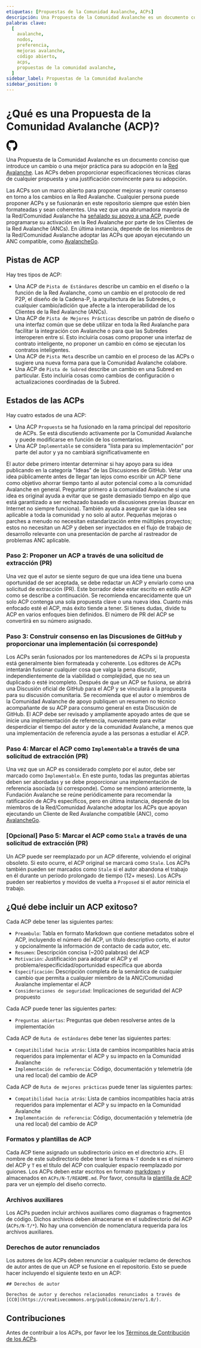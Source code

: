 ```yaml
---
etiquetas: [Propuestas de la Comunidad Avalanche, ACPs]
descripción: Una Propuesta de la Comunidad Avalanche es un documento conciso que introduce un cambio o una mejor práctica para su adopción en la Red Avalanche. Las ACPs deben proporcionar especificaciones técnicas claras de cualquier propuesta y una justificación convincente para su adopción. Las ACPs son un marco abierto para proponer mejoras y reunir consenso en torno a los cambios en la Red Avalanche. Cualquier persona puede proponer ACPs.
palabras clave:
  [
    avalanche,
    nodos,
    preferencia,
    mejoras avalanche,
    código abierto,
    acps,
    propuestas de la comunidad avalanche,
  ]
sidebar_label: Propuestas de la Comunidad Avalanche
sidebar_position: 0
---
```


# ¿Qué es una Propuesta de la Comunidad Avalanche (ACP)?

[<svg xmlns="http://www.w3.org/2000/svg" viewBox="0 0 496 512" width="30" height="30"><path d="M165.9 397.4c0 2-2.3 3.6-5.2 3.6-3.3 .3-5.6-1.3-5.6-3.6 0-2 2.3-3.6 5.2-3.6 3-.3 5.6 1.3 5.6 3.6zm-31.1-4.5c-.7 2 1.3 4.3 4.3 4.9 2.6 1 5.6 0 6.2-2s-1.3-4.3-4.3-5.2c-2.6-.7-5.5 .3-6.2 2.3zm44.2-1.7c-2.9 .7-4.9 2.6-4.6 4.9 .3 2 2.9 3.3 5.9 2.6 2.9-.7 4.9-2.6 4.6-4.6-.3-1.9-3-3.2-5.9-2.9zM244.8 8C106.1 8 0 113.3 0 252c0 110.9 69.8 205.8 169.5 239.2 12.8 2.3 17.3-5.6 17.3-12.1 0-6.2-.3-40.4-.3-61.4 0 0-70 15-84.7-29.8 0 0-11.4-29.1-27.8-36.6 0 0-22.9-15.7 1.6-15.4 0 0 24.9 2 38.6 25.8 21.9 38.6 58.6 27.5 72.9 20.9 2.3-16 8.8-27.1 16-33.7-55.9-6.2-112.3-14.3-112.3-110.5 0-27.5 7.6-41.3 23.6-58.9-2.6-6.5-11.1-33.3 2.6-67.9 20.9-6.5 69 27 69 27 20-5.6 41.5-8.5 62.8-8.5s42.8 2.9 62.8 8.5c0 0 48.1-33.6 69-27 13.7 34.7 5.2 61.4 2.6 67.9 16 17.7 25.8 31.5 25.8 58.9 0 96.5-58.9 104.2-114.8 110.5 9.2 7.9 17 22.9 17 46.4 0 33.7-.3 75.4-.3 83.6 0 6.5 4.6 14.4 17.3 12.1C428.2 457.8 496 362.9 496 252 496 113.3 383.5 8 244.8 8zM97.2 352.9c-1.3 1-1 3.3 .7 5.2 1.6 1.6 3.9 2.3 5.2 1 1.3-1 1-3.3-.7-5.2-1.6-1.6-3.9-2.3-5.2-1zm-10.8-8.1c-.7 1.3 .3 2.9 2.3 3.9 1.6 1 3.6 .7 4.3-.7 .7-1.3-.3-2.9-2.3-3.9-2-.6-3.6-.3-4.3 .7zm32.4 35.6c-1.6 1.3-1 4.3 1.3 6.2 2.3 2.3 5.2 2.6 6.5 1 1.3-1.3 .7-4.3-1.3-6.2-2.2-2.3-5.2-2.6-6.5-1zm-11.4-14.7c-1.6 1-1.6 3.6 0 5.9 1.6 2.3 4.3 3.3 5.6 2.3 1.6-1.3 1.6-3.9 0-6.2-1.4-2.3-4-3.3-5.6-2z"/></svg>](https://github.com/avalanche-foundation/ACPs)

Una Propuesta de la Comunidad Avalanche es un documento conciso que introduce un cambio o una mejor práctica para su adopción en la [Red Avalanche](https://www.avax.com). Las ACPs deben proporcionar especificaciones técnicas claras de cualquier propuesta y una justificación convincente para su adopción.

Las ACPs son un marco abierto para proponer mejoras y reunir consenso en torno a los cambios en la Red Avalanche. Cualquier persona puede proponer ACPs y se fusionarán en este repositorio siempre que estén bien formateadas y sean coherentes. Una vez que una abrumadora mayoría de la Red/Comunidad Avalanche ha [señalado su apoyo a una ACP](https://docs.avax.network/nodes/configure/avalanchego-config-flags#avalanche-community-proposals), puede programarse su activación en la Red Avalanche por parte de los Clientes de la Red Avalanche (ANCs). En última instancia, depende de los miembros de la Red/Comunidad Avalanche adoptar las ACPs que apoyan ejecutando un ANC compatible, como [AvalancheGo](https://github.com/ava-labs/avalanchego).

## Pistas de ACP

Hay tres tipos de ACP:

- Una ACP de `Pista de Estándares` describe un cambio en el diseño o la función de la Red Avalanche, como un cambio en el protocolo de red P2P, el diseño de la Cadena-P, la arquitectura de las Subredes, o cualquier cambio/adición que afecte a la interoperabilidad de los Clientes de la Red Avalanche (ANCs).
- Una ACP de `Pista de Mejores Prácticas` describe un patrón de diseño o una interfaz común que se debe utilizar en toda la Red Avalanche para facilitar la integración con Avalanche o para que las Subredes interoperen entre sí. Esto incluiría cosas como proponer una interfaz de contrato inteligente, no proponer un cambio en cómo se ejecutan los contratos inteligentes.
- Una ACP de `Pista Meta` describe un cambio en el proceso de las ACPs o sugiere una nueva forma para que la Comunidad Avalanche colabore.
- Una ACP de `Pista de Subred` describe un cambio en una Subred en particular. Esto incluiría cosas como cambios de configuración o actualizaciones coordinadas de la Subred.

## Estados de las ACPs

Hay cuatro estados de una ACP:

- Una ACP `Propuesta` se ha fusionado en la rama principal del repositorio de ACPs. Se está discutiendo activamente por la Comunidad Avalanche y puede modificarse en función de los comentarios.
- Una ACP `Implementable` se considera "lista para su implementación" por parte del autor y ya no cambiará significativamente en

El autor debe primero intentar determinar si hay apoyo para su idea publicando en la categoría "Ideas" de las Discusiones de GitHub. Vetar una idea públicamente antes de llegar tan lejos como escribir un ACP tiene como objetivo ahorrar tiempo tanto al autor potencial como a la comunidad Avalanche en general. Preguntar primero a la comunidad Avalanche si una idea es original ayuda a evitar que se gaste demasiado tiempo en algo que está garantizado a ser rechazado basado en discusiones previas (buscar en Internet no siempre funciona). También ayuda a asegurar que la idea sea aplicable a toda la comunidad y no solo al autor. Pequeñas mejoras o parches a menudo no necesitan estandarización entre múltiples proyectos; estos no necesitan un ACP y deben ser inyectados en el flujo de trabajo de desarrollo relevante con una presentación de parche al rastreador de problemas ANC aplicable.

### Paso 2: Proponer un ACP a través de una solicitud de extracción (PR)

Una vez que el autor se siente seguro de que una idea tiene una buena oportunidad de ser aceptada, se debe redactar un ACP y enviarlo como una solicitud de extracción (PR). Este borrador debe estar escrito en estilo ACP como se describe a continuación. Se recomienda encarecidamente que un solo ACP contenga una sola propuesta clave o una nueva idea. Cuanto más enfocado esté el ACP, más éxito tiende a tener. Si tienes dudas, divide tu ACP en varios enfoques bien definidos. El número de PR del ACP se convertirá en su número asignado.

### Paso 3: Construir consenso en las Discusiones de GitHub y proporcionar una implementación (si corresponde)

Los ACPs serán fusionados por los mantenedores de ACPs si la propuesta está generalmente bien formateada y coherente. Los editores de ACPs intentarán fusionar cualquier cosa que valga la pena discutir, independientemente de la viabilidad o complejidad, que no sea un duplicado o esté incompleto. Después de que un ACP se fusiona, se abrirá una Discusión oficial de GitHub para el ACP y se vinculará a la propuesta para su discusión comunitaria. Se recomienda que el autor o miembros de la Comunidad Avalanche de apoyo publiquen un resumen no técnico acompañante de su ACP para consumo general en esta Discusión de GitHub. El ACP debe ser revisado y ampliamente apoyado antes de que se inicie una implementación de referencia, nuevamente para evitar desperdiciar el tiempo del autor y de la comunidad Avalanche, a menos que una implementación de referencia ayude a las personas a estudiar el ACP.

### Paso 4: Marcar el ACP como `Implementable` a través de una solicitud de extracción (PR)

Una vez que un ACP es considerado completo por el autor, debe ser marcado como `Implementable`. En este punto, todas las preguntas abiertas deben ser abordadas y se debe proporcionar una implementación de referencia asociada (si corresponde). Como se mencionó anteriormente, la Fundación Avalanche se reúne periódicamente para recomendar la ratificación de ACPs específicos, pero en última instancia, depende de los miembros de la Red/Comunidad Avalanche adoptar los ACPs que apoyan ejecutando un Cliente de Red Avalanche compatible (ANC), como [AvalancheGo](https://github.com/ava-labs/avalanchego).

### [Opcional] Paso 5: Marcar el ACP como `Stale` a través de una solicitud de extracción (PR)

Un ACP puede ser reemplazado por un ACP diferente, volviendo el original obsoleto. Si esto ocurre, el ACP original se marcará como `Stale`. Los ACPs también pueden ser marcados como `Stale` si el autor abandona el trabajo en él durante un período prolongado de tiempo (12+ meses). Los ACPs pueden ser reabiertos y movidos de vuelta a `Proposed` si el autor reinicia el trabajo.

## ¿Qué debe incluir un ACP exitoso?

Cada ACP debe tener las siguientes partes:

- `Preambulo`: Tabla en formato Markdown que contiene metadatos sobre el ACP, incluyendo el número del ACP, un título descriptivo corto, el autor y opcionalmente la información de contacto de cada autor, etc.
- `Resumen`: Descripción concisa (~200 palabras) del ACP
- `Motivación`: Justificación para adoptar el ACP y el problema/especificidad/oportunidad específica que aborda
- `Especificación`: Descripción completa de la semántica de cualquier cambio que permita a cualquier miembro de la ANC/Comunidad Avalanche implementar el ACP
- `Consideraciones de seguridad`: Implicaciones de seguridad del ACP propuesto

Cada ACP puede tener las siguientes partes:

- `Preguntas abiertas`: Preguntas que deben resolverse antes de la implementación

Cada ACP de `Ruta de estándares` debe tener las siguientes partes:

- `Compatibilidad hacia atrás`: Lista de cambios incompatibles hacia atrás requeridos para implementar el ACP y su impacto en la Comunidad Avalanche
- `Implementación de referencia`: Código, documentación y telemetría (de una red local) del cambio de ACP

Cada ACP de `Ruta de mejores prácticas` puede tener las siguientes partes:

- `Compatibilidad hacia atrás`: Lista de cambios incompatibles hacia atrás requeridos para implementar el ACP y su impacto en la Comunidad Avalanche
- `Implementación de referencia`: Código, documentación y telemetría (de una red local) del cambio de ACP

### Formatos y plantillas de ACP

Cada ACP tiene asignado un subdirectorio único en el directorio `ACPs`. El nombre de este subdirectorio debe tener la forma `N-T` donde `N` es el número del ACP y `T` es el título del ACP con cualquier espacio reemplazado por guiones. Los ACPs deben estar escritos en formato [markdown](https://daringfireball.net/projects/markdown/syntax) y almacenados en `ACPs/N-T/README.md`. Por favor, consulta la [plantilla de ACP](https://github.com/avalanche-foundation/ACPs/blob/main/ACPs/TEMPLATE.md) para ver un ejemplo del diseño correcto.

### Archivos auxiliares

Los ACPs pueden incluir archivos auxiliares como diagramas o fragmentos de código. Dichos archivos deben almacenarse en el subdirectorio del ACP (`ACPs/N-T/*`). No hay una convención de nomenclatura requerida para los archivos auxiliares.

### Derechos de autor renunciados

Los autores de los ACPs deben renunciar a cualquier reclamo de derechos de autor antes de que un ACP se fusione en el repositorio. Esto se puede hacer incluyendo el siguiente texto en un ACP:

```text
## Derechos de autor

Derechos de autor y derechos relacionados renunciados a través de [CC0](https://creativecommons.org/publicdomain/zero/1.0/).
```

## Contribuciones

Antes de contribuir a los ACPs, por favor lee los [Términos de Contribución de los ACPs](https://github.com/avalanche-foundation/ACPs/blob/main/CONTRIBUTING.md).